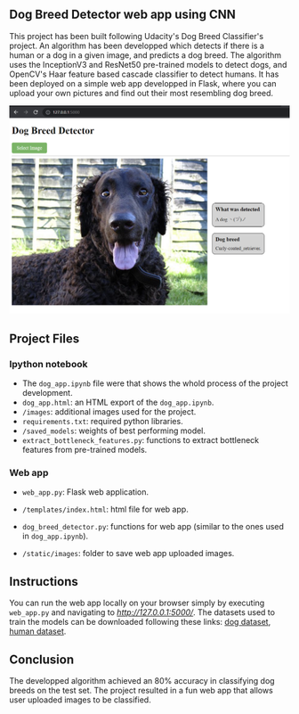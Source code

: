 [//]: # (Image References)
[image1]: ./web_view_example.PNG "web app view"

## Dog Breed Detector web app using CNN 
This project has been built following Udacity's Dog Breed Classifier's project. An algorithm has been developped which detects if there is a human or a dog in a given image, and predicts a dog breed. The algorithm uses the InceptionV3 and ResNet50 pre-trained models to detect dogs, and OpenCV's Haar feature based cascade classifier to detect humans. It has been deployed on a simple web app developped in Flask, where you can upload your own pictures and find out their most resembling dog breed.


![Web App view][image1]

## Project Files
### Ipython notebook
- The `dog_app.ipynb` file were that shows the whold process of the project development.
- `dog_app.html`: an HTML export of the `dog_app.ipynb`.
- `/images`: additional images used for the project.
- `requirements.txt`: required python libraries.
- `/saved_models`: weights of best performing model.
- `extract_bottleneck_features.py`: functions to extract bottleneck features from pre-trained models.
### Web app
- `web_app.py`: Flask web application.
- `/templates/index.html`: html file for web app.
- `dog_breed_detector.py`: functions for web app (similar to the ones used in `dog_app.ipynb`).

- `/static/images`: folder to save web app uploaded images.


## Instructions

You can run the web app locally on your browser simply by executing `web_app.py` and navigating to *http://127.0.0.1:5000/*.
The datasets used to train the models can be downloaded following these links: [dog dataset](https://s3-us-west-1.amazonaws.com/udacity-aind/dog-project/dogImages.zip), [human dataset](https://s3-us-west-1.amazonaws.com/udacity-aind/dog-project/lfw.zip).  

## Conclusion
The developped algorithm achieved an 80% accuracy in classifying dog breeds on the test set. The project resulted in a fun web app that allows user uploaded images to be classified.
